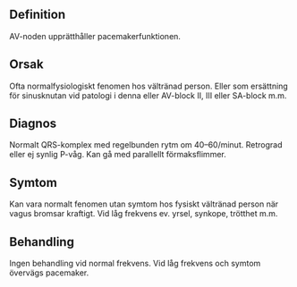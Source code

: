 ## Definition

AV-noden upprätthåller pacemakerfunktionen.

## Orsak

Ofta normalfysiologiskt fenomen hos vältränad person. Eller som ersättning för sinusknutan vid patologi i denna eller AV-block II, III eller SA-block m.m.

## Diagnos

Normalt QRS-komplex med regelbunden rytm om 40–60/minut. Retrograd eller ej synlig P-våg. Kan gå med parallellt förmaksflimmer.

## Symtom

Kan vara normalt fenomen utan symtom hos fysiskt vältränad person när vagus bromsar kraftigt. Vid låg frekvens ev. yrsel, synkope, trötthet m.m.

## Behandling

Ingen behandling vid normal frekvens. Vid låg frekvens och symtom övervägs pacemaker.

